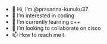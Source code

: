 - 👋 Hi, I’m @prasanna-kunuku37
- 👀 I’m interested in coding
- 🌱 I’m currently learning c++
- 💞️ I’m looking to collaborate on cisco
- 📫 How to reach me t

<!---
prasanna-kunuku37/prasanna-kunuku37 is a ✨ special ✨ repository because its `README.md` (this file) appears on your GitHub profile.
You can click the Preview link to take a look at your changes.
--->
